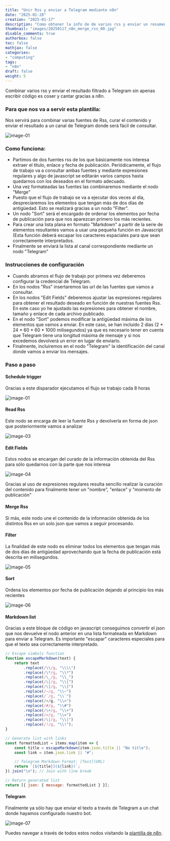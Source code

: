 ```yaml
---
title: "Unir Rss y enviar a Telegram mediante n8n"
date: "2025-01-28"
creation: "2025-01-17"
description: "Como obtener la info de de varios rss y enviar un resumen combinado a Telegram"
thumbnail: "images/20250117_n8n_merge_rss_00.jpg"
disable_comments: true
authorbox: false
toc: false
mathjax: false
categories:
- "computing"
tags:
- "n8n"
draft: false
weight: 5
---
```

Combinar varios rss y enviar el resultado filtrado a Telegram sin apenas escribir código es coser y cantar gracias a n8n.
<!--more-->
### Para que nos va a servir esta plantilla:
Nos servirá para combinar varias fuentes de Rss, curar el contenido y enviar el resultado a un canal de Telegram donde será fácil de consultar.

![image-01]

### Como funciona:
- Partimos de dos fuentes rss de los que básicamente nos interesa extraer el título, enlace y fecha de publicación. Periódicamente, el flujo de trabajo va a consultar ambas fuentes y mediante expresiones regulares y algo de javascript se editarán varios campos hasta quedarnos con los deseados en el formato adecuado.
- Una vez formateadas las fuentes las combinaremos mediante el nodo "Merge"
- Puesto que el flujo de trabajo se va a ejecutar dos veces al día, despreciaremos los elementos que tengan más de dos días de antigüedad. Esto se realizará gracias a un nodo "Filter".
- Un nodo "Sort" será el encargado de ordenar los elementos por fecha de publicación para que nos aparezcan primero los más recientes.
- Para crear una lista plana en formato "Markdown" a partir de la serie de elementos resultantes vamos a usar una pequeña función en Javascript (Esta función deberá escapar los caracteres espaciales para que sean correctamente interpretados.
- Finalmente se enviará la lista al canal correspondiente mediante un nodo "Telegram"

### Instrucciones de configuración
- Cuando abramos el flujo de trabajo por primera vez deberemos configurar la credencial de Telegram.
- En los nodos "Rss" insertaremos las url de las fuentes que vamos a consultar.
- En los nodos "Edit Fields" deberemos ajustar las expresiones regulares para obtener el resultado deseado en función de nuestras fuentes Rss. En este caso yo he ajustado las expresiones para obtener el nombre, tamaño y enlace de cada archivo publicado.
- En el nodo "Sort" podemos modificar la antigüedad máxima de los elementos que vamos a enviar. En este caso, se han incluido 2 dias (2 * 24 * 60 * 60 * 1000 milisegundos) ya que es necesario tener en cuenta que Telegram tiene una longitud máxima de mensaje y si nos excedemos devolverá un error en lugar de enviarlo.
- Finalmente, incluiremos en el nodo "Telegram" la identificación del canal donde vamos a enviar los mensajes.

### Paso a paso
#### Schedule trigger
Gracias a este disparador ejecutamos el flujo se trabajo cada 8 horas

![image-01]

#### Read Rss
Este nodo se encarga de leer la fuente Rss y devolverla en forma de json que posteriormente vamos a analizar

![image-03]

#### Edit Fields
Estos nodos se encargan del curado de la información obtenida del Rss para sólo quedarnos con la parte que nos interesa

![image-04]

Gracias al uso de expresiones regulares resulta sencillo realizar la curación del contenido para finalmente tener un "nombre", "enlace" y "momento de publicación"

#### Merge Rss
Si más, este nodo une el contenido de la información obtenida de los distintos Rss en un solo json que vamos a seguir procesando.

#### Filter
La finalidad de este nodo es eliminar todos los elementos que tengan más de dos días de antigüedad aprovechando que la fecha de publicación está descrita en milisegundos.

![image-05]

#### Sort
Ordena los elementos por fecha de publicación dejando al principio los más recientes

![image-06]

#### Markdown list
Gracias a este bloque de código en javascript conseguimos convertir el json que nos devuelve el nodo anterior en una lista formateada en Markdown para enviar a Telegram. Es importante "escapar" caracteres especiales para que el texto sea correctamente interpretado.

``` javascript
// Escape simbols function
function escapeMarkdown(text) {
    return text
        .replace(/\\/g, "\\\\")
        .replace(/\*/g, "\\*")
        .replace(/\_/g, "\\_")
        .replace(/\[/g, "\\[")
        .replace(/\]/g, "\\]")
        .replace(/~/g, "\\~")
        .replace(/`/g, "\\`")
        .replace(/>/g, "\\>")
        .replace(/#/g, "\\#")
        .replace(/\+/g, "\\+")
        .replace(/=/g, "\\=")
        .replace(/\|/g, "\\|")
        .replace(/!/g, "\\!");
}

// Generate list with links
const formattedList = items.map(item => {
    const title = escapeMarkdown(item.json.title || "No title");
    const link = item.json.link || "#";

    // Telegram Markdown Format: [Text](URL)
    return `[${title}](${link})`;
}).join("\n"); // Join with line break

// Return generated list
return [{ json: { message: formattedList } }];
```
#### Telegram
Finalmente ya sólo hay que enviar el texto a través de Telegram a un chat donde hayamos configurado nuestro bot.

![image-07]

Puedes navegar a través de todos estos nodos visitando la [plantilla de n8n].

[plantilla de n8n]: https://n8n.io/workflows/2748-merge-and-filter-several-rss-and-send-to-telegram/

[image-01]: /images/20250117_n8n_merge_rss_01.jpg
[image-02]: /images/20250117_n8n_merge_rss_02.jpg
[image-03]: /images/20250117_n8n_merge_rss_03.jpg
[image-04]: /images/20250117_n8n_merge_rss_04.jpg
[image-05]: /images/20250117_n8n_merge_rss_05.jpg
[image-06]: /images/20250117_n8n_merge_rss_06.jpg
[image-07]: /images/20250117_n8n_merge_rss_07.jpg
